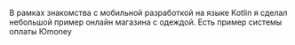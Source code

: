 В рамках знакомства с мобильной разработкой на языке Kotlin я сделал небольшой пример онлайн магазина с одеждой. Есть пример системы оплаты Юmoney
